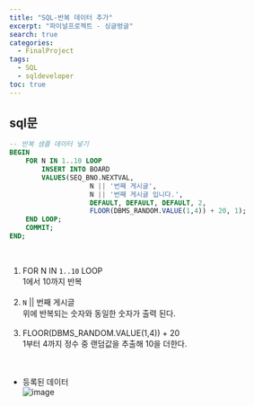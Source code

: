 ```yaml
---
title: "SQL-반복 데이터 추가"
excerpt: "파이널프로젝트 - 싱글벙글"
search: true
categories: 
  - FinalProject
tags: 
  - SQL
  - sqldeveloper
toc: true
---
```


## sql문

```sql
-- 반복 샘플 데이터 넣기
BEGIN
    FOR N IN 1..10 LOOP
        INSERT INTO BOARD
        VALUES(SEQ_BNO.NEXTVAL,
                    N || '번째 게시글',
                    N || '번째 게시글 입니다.',
                    DEFAULT, DEFAULT, DEFAULT, 2,
                    FLOOR(DBMS_RANDOM.VALUE(1,4)) + 20, 1);
    END LOOP;
    COMMIT;
END;
```

<br>

1. FOR N IN `1..10` LOOP<br>
1에서 10까지 반복<br><br>
2. `N` ||  번째 게시글<br>
위에 반복되는 숫자와 동일한 숫자가 출력 된다.<br><br>
3. FLOOR(DBMS_RANDOM.VALUE(1,4)) + 20<br>
1부터 4까지 정수 중 랜덤값을 추출해 10을 더한다.<br><br><br>



- 등록된 데이터 <br>
![image](https://user-images.githubusercontent.com/73421820/109422743-4039bd00-7a20-11eb-8210-27eb428b5594.png)

<br><br>


